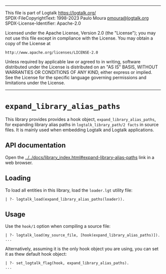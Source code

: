 ________________________________________________________________________

This file is part of Logtalk <https://logtalk.org/>  
SPDX-FileCopyrightText: 1998-2023 Paulo Moura <pmoura@logtalk.org>  
SPDX-License-Identifier: Apache-2.0

Licensed under the Apache License, Version 2.0 (the "License");
you may not use this file except in compliance with the License.
You may obtain a copy of the License at

    http://www.apache.org/licenses/LICENSE-2.0

Unless required by applicable law or agreed to in writing, software
distributed under the License is distributed on an "AS IS" BASIS,
WITHOUT WARRANTIES OR CONDITIONS OF ANY KIND, either express or implied.
See the License for the specific language governing permissions and
limitations under the License.
________________________________________________________________________


`expand_library_alias_paths`
============================

This library provides provides a hook object, `expand_library_alias_paths`,
for expanding library alias paths in `logtalk_library_path/2 facts` in source
files. It is mainly used when embedding Logtalk and Logtalk applications.


API documentation
-----------------

Open the [../../docs/library_index.html#expand-library-alias-paths](../../docs/library_index.html#expand-library-alias-paths)
link in a web browser.


Loading
-------

To load all entities in this library, load the `loader.lgt` utility file:

	| ?- logtalk_load(expand_library_alias_paths(loader)).


Usage
-----

Use the `hook/1` option when compiling a source file:

	| ?- logtalk_load(my_source_file, [hook(expand_library_alias_paths)]).
	...

Alternatively, assuming it is the only hook object you are using, you can
set it as thew default hook object:


	| ?- set_logtalk_flag(hook, expand_library_alias_paths).
	...

